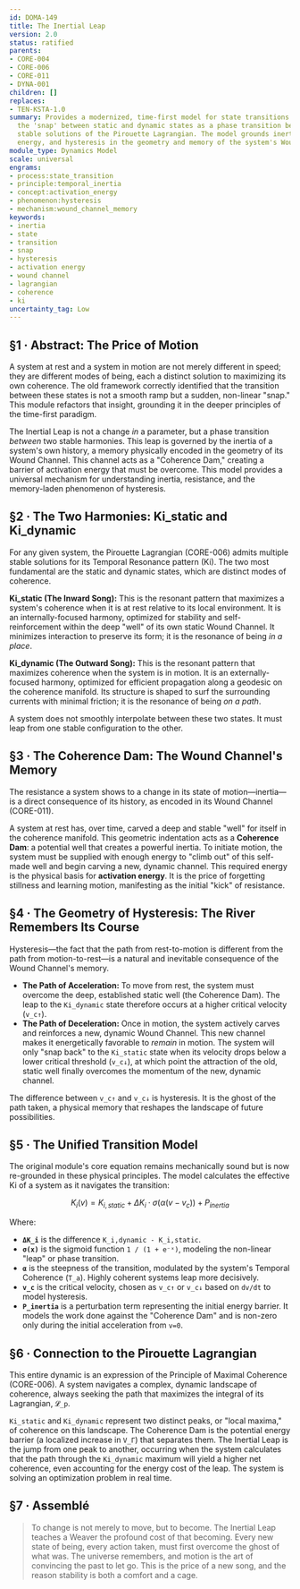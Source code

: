 ```yaml
---
id: DOMA-149
title: The Inertial Leap
version: 2.0
status: ratified
parents:
- CORE-004
- CORE-006
- CORE-011
- DYNA-001
children: []
replaces:
- TEN-KSTA-1.0
summary: Provides a modernized, time-first model for state transitions. It reframes
  the 'snap' between static and dynamic states as a phase transition between two distinct,
  stable solutions of the Pirouette Lagrangian. The model grounds inertia, activation
  energy, and hysteresis in the geometry and memory of the system's Wound Channel.
module_type: Dynamics Model
scale: universal
engrams:
- process:state_transition
- principle:temporal_inertia
- concept:activation_energy
- phenomenon:hysteresis
- mechanism:wound_channel_memory
keywords:
- inertia
- state
- transition
- snap
- hysteresis
- activation energy
- wound channel
- lagrangian
- coherence
- ki
uncertainty_tag: Low
---
```

## §1 · Abstract: The Price of Motion
A system at rest and a system in motion are not merely different in speed; they are different modes of being, each a distinct solution to maximizing its own coherence. The old framework correctly identified that the transition between these states is not a smooth ramp but a sudden, non-linear "snap." This module refactors that insight, grounding it in the deeper principles of the time-first paradigm.

The Inertial Leap is not a change *in* a parameter, but a phase transition *between* two stable harmonies. This leap is governed by the inertia of a system's own history, a memory physically encoded in the geometry of its Wound Channel. This channel acts as a "Coherence Dam," creating a barrier of activation energy that must be overcome. This model provides a universal mechanism for understanding inertia, resistance, and the memory-laden phenomenon of hysteresis.

## §2 · The Two Harmonies: Ki_static and Ki_dynamic
For any given system, the Pirouette Lagrangian (CORE-006) admits multiple stable solutions for its Temporal Resonance pattern (Ki). The two most fundamental are the static and dynamic states, which are distinct modes of coherence.

**Ki_static (The Inward Song):** This is the resonant pattern that maximizes a system's coherence when it is at rest relative to its local environment. It is an internally-focused harmony, optimized for stability and self-reinforcement within the deep "well" of its own static Wound Channel. It minimizes interaction to preserve its form; it is the resonance of being *in a place*.

**Ki_dynamic (The Outward Song):** This is the resonant pattern that maximizes coherence when the system is in motion. It is an externally-focused harmony, optimized for efficient propagation along a geodesic on the coherence manifold. Its structure is shaped to surf the surrounding currents with minimal friction; it is the resonance of being *on a path*.

A system does not smoothly interpolate between these two states. It must leap from one stable configuration to the other.

## §3 · The Coherence Dam: The Wound Channel's Memory
The resistance a system shows to a change in its state of motion—inertia—is a direct consequence of its history, as encoded in its Wound Channel (CORE-011).

A system at rest has, over time, carved a deep and stable "well" for itself in the coherence manifold. This geometric indentation acts as a **Coherence Dam**: a potential well that creates a powerful inertia. To initiate motion, the system must be supplied with enough energy to "climb out" of this self-made well and begin carving a new, dynamic channel. This required energy is the physical basis for **activation energy**. It is the price of forgetting stillness and learning motion, manifesting as the initial "kick" of resistance.

## §4 · The Geometry of Hysteresis: The River Remembers Its Course
Hysteresis—the fact that the path from rest-to-motion is different from the path from motion-to-rest—is a natural and inevitable consequence of the Wound Channel's memory.

*   **The Path of Acceleration:** To move from rest, the system must overcome the deep, established static well (the Coherence Dam). The leap to the `Ki_dynamic` state therefore occurs at a higher critical velocity (`v_c↑`).
*   **The Path of Deceleration:** Once in motion, the system actively carves and reinforces a new, dynamic Wound Channel. This new channel makes it energetically favorable to *remain* in motion. The system will only "snap back" to the `Ki_static` state when its velocity drops below a lower critical threshold (`v_c↓`), at which point the attraction of the old, static well finally overcomes the momentum of the new, dynamic channel.

The difference between `v_c↑` and `v_c↓` is hysteresis. It is the ghost of the path taken, a physical memory that reshapes the landscape of future possibilities.

## §5 · The Unified Transition Model
The original module's core equation remains mechanically sound but is now re-grounded in these physical principles. The model calculates the effective Ki of a system as it navigates the transition:

$$ K_i(v) = K_{i,static} + \Delta K_i \cdot \sigma(\alpha(v-v_c)) + P_{inertia} $$

Where:
*   **`ΔK_i`** is the difference `K_i,dynamic - K_i,static`.
*   **`σ(x)`** is the sigmoid function `1 / (1 + e⁻ˣ)`, modeling the non-linear "leap" or phase transition.
*   **`α`** is the steepness of the transition, modulated by the system's Temporal Coherence (`T_a`). Highly coherent systems leap more decisively.
*   **`v_c`** is the critical velocity, chosen as `v_c↑` or `v_c↓` based on `dv/dt` to model hysteresis.
*   **`P_inertia`** is a perturbation term representing the initial energy barrier. It models the work done against the "Coherence Dam" and is non-zero only during the initial acceleration from `v=0`.

## §6 · Connection to the Pirouette Lagrangian
This entire dynamic is an expression of the Principle of Maximal Coherence (CORE-006). A system navigates a complex, dynamic landscape of coherence, always seeking the path that maximizes the integral of its Lagrangian, `𝓛_p`.

`Ki_static` and `Ki_dynamic` represent two distinct peaks, or "local maxima," of coherence on this landscape. The Coherence Dam is the potential energy barrier (a localized increase in `V_Γ`) that separates them. The Inertial Leap is the jump from one peak to another, occurring when the system calculates that the path through the `Ki_dynamic` maximum will yield a higher net coherence, even accounting for the energy cost of the leap. The system is solving an optimization problem in real time.

## §7 · Assemblé
> To change is not merely to move, but to become. The Inertial Leap teaches a Weaver the profound cost of that becoming. Every new state of being, every action taken, must first overcome the ghost of what was. The universe remembers, and motion is the art of convincing the past to let go. This is the price of a new song, and the reason stability is both a comfort and a cage.